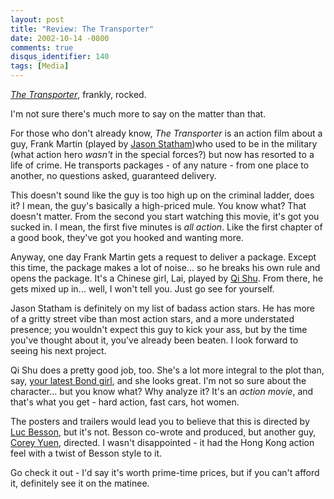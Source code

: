 ```yaml
---
layout: post
title: "Review: The Transporter"
date: 2002-10-14 -0800
comments: true
disqus_identifier: 140
tags: [Media]
---
```

[*The Transporter*](http://us.imdb.com/Title?0293662), frankly, rocked.
 
 I'm not sure there's much more to say on the matter than that.
 
 For those who don't already know, *The Transporter* is an action film
about a guy, Frank Martin (played by [Jason
Statham](http://us.imdb.com/Name?Statham,%20Jason))who used to be in the
military (what action hero *wasn't* in the special forces?) but now has
resorted to a life of crime. He transports packages - of any nature -
from one place to another, no questions asked, guaranteed delivery.
 
 This doesn't sound like the guy is too high up on the criminal ladder,
does it? I mean, the guy's basically a high-priced mule. You know what?
That doesn't matter. From the second you start watching this movie, it's
got you sucked in. I mean, the first five minutes is *all action*. Like
the first chapter of a good book, they've got you hooked and wanting
more.
 
 Anyway, one day Frank Martin gets a request to deliver a package.
Except this time, the package makes a lot of noise... so he breaks his
own rule and opens the package. It's a Chinese girl, Lai, played by [Qi
Shu](http://us.imdb.com/Name?Shu,%20Qi). From there, he gets mixed up
in... well, I won't tell you. Just go see for yourself.
 
 Jason Statham is definitely on my list of badass action stars. He has
more of a gritty street vibe than most action stars, and a more
understated presence; you wouldn't expect this guy to kick your ass, but
by the time you've thought about it, you've already been beaten. I look
forward to seeing his next project.
 
 Qi Shu does a pretty good job, too. She's a lot more integral to the
plot than, say, [your latest Bond
girl](http://us.imdb.com/Name?Pike,%20Rosamund), and she looks great.
I'm not so sure about the character... but you know what? Why analyze
it? It's an *action movie*, and that's what you get - hard action, fast
cars, hot women.
 
 The posters and trailers would lead you to believe that this is
directed by [Luc Besson](http://us.imdb.com/Name?Besson,%20Luc), but
it's not. Besson co-wrote and produced, but another guy, [Corey
Yuen](http://us.imdb.com/Name?Yuen,%20Corey), directed. I wasn't
disappointed - it had the Hong Kong action feel with a twist of Besson
style to it.
 
 Go check it out - I'd say it's worth prime-time prices, but if you
can't afford it, definitely see it on the matinee.
